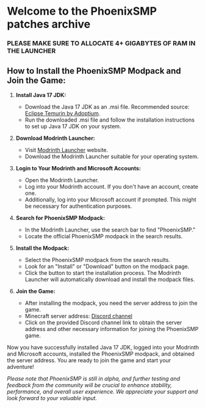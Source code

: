 # Welcome to the PhoenixSMP patches archive

### **PLEASE MAKE SURE TO ALLOCATE 4+ GIGABYTES OF RAM IN THE LAUNCHER**

## How to Install the PhoenixSMP Modpack and Join the Game:

1. **Install Java 17 JDK:**
   - Download the Java 17 JDK as an .msi file. Recommended source: [Eclipse Temurin by Adoptium](https://adoptium.net/temurin/releases/?os=windows&arch=x64&package=jdk&version=17).
   - Run the downloaded .msi file and follow the installation instructions to set up Java 17 JDK on your system.

2. **Download Modrinth Launcher:**
   - Visit [Modrinth Launcher](https://modrinth.com/app) website.
   - Download the Modrinth Launcher suitable for your operating system.

3. **Login to Your Modrinth and Microsoft Accounts:**
   - Open the Modrinth Launcher.
   - Log into your Modrinth account. If you don't have an account, create one.
   - Additionally, log into your Microsoft account if prompted. This might be necessary for authentication purposes.

4. **Search for PhoenixSMP Modpack:**
   - In the Modrinth Launcher, use the search bar to find "PhoenixSMP."
   - Locate the official PhoenixSMP modpack in the search results.

5. **Install the Modpack:**
   - Select the PhoenixSMP modpack from the search results.
   - Look for an "Install" or "Download" button on the modpack page.
   - Click the button to start the installation process. The Modrinth Launcher will automatically download and install the modpack files.

6. **Join the Game:**
   - After installing the modpack, you need the server address to join the game.
   - Minecraft server address: [Discord channel](https://discord.com/channels/1085949232608985118/1127325642522894457/1128382645903040664)
   - Click on the provided Discord channel link to obtain the server address and other necessary information for joining the PhoenixSMP game.

Now you have successfully installed Java 17 JDK, logged into your Modrinth and Microsoft accounts, installed the PhoenixSMP modpack, and obtained the server address. You are ready to join the game and start your adventure!



_Please note that PhoenixSMP is still in alpha, and further testing and feedback from the community will be crucial to enhance stability, performance, and overall user experience. We appreciate your support and look forward to your valuable input._
